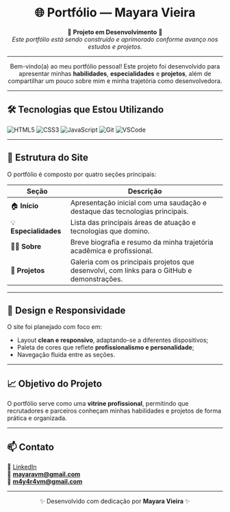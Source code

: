 <h1 align="center">🌐 Portfólio — Mayara Vieira</h1>

<p align="center">
🚧 <b>Projeto em Desenvolvimento</b> 🚧  
<br>
<i>Este portfólio está sendo construído e aprimorado conforme avanço nos estudos e projetos.</i>
</p>

---

<p align="center">
Bem-vindo(a) ao meu portfólio pessoal!  
Este projeto foi desenvolvido para apresentar minhas <b>habilidades</b>, <b>especialidades</b> e <b>projetos</b>, além de compartilhar um pouco sobre mim e minha trajetória como desenvolvedora.
</p>

---

## 🛠️ Tecnologias que Estou Utilizando

<div align="left">

![HTML5](https://img.shields.io/badge/HTML5-E34F26?style=flat-square&logo=html5&logoColor=white)
![CSS3](https://img.shields.io/badge/CSS3-1572B6?style=flat-square&logo=css3&logoColor=white)
![JavaScript](https://img.shields.io/badge/JavaScript-F7DF1E?style=flat-square&logo=javascript&logoColor=black)
![Git](https://img.shields.io/badge/Git-F05032?style=flat-square&logo=git&logoColor=white)
![VSCode](https://img.shields.io/badge/VS%20Code-0078d7?style=flat-square&logo=visual-studio-code&logoColor=white)

</div>

---

## 🧭 Estrutura do Site

O portfólio é composto por quatro seções principais:

| Seção | Descrição |
|-------|------------|
| 🏠 **Início** | Apresentação inicial com uma saudação e destaque das tecnologias principais. |
| 💡 **Especialidades** | Lista das principais áreas de atuação e tecnologias que domino. |
| 👩‍💻 **Sobre** | Breve biografia e resumo da minha trajetória acadêmica e profissional. |
| 🚀 **Projetos** | Galeria com os principais projetos que desenvolvi, com links para o GitHub e demonstrações. |

---

## 🎨 Design e Responsividade

O site foi planejado com foco em:
- Layout **clean e responsivo**, adaptando-se a diferentes dispositivos;  
- Paleta de cores que reflete **profissionalismo e personalidade**;  
- Navegação fluida entre as seções.

---

## 📈 Objetivo do Projeto

O portfólio serve como uma **vitrine profissional**, permitindo que recrutadores e parceiros conheçam minhas habilidades e projetos de forma prática e organizada.

---

## 📫 Contato

💼 [LinkedIn](https://www.linkedin.com/in/mayara-vieira-00259926b/)  
📧 **mayaravm@gmail.com**  
📧 **m4y4r4vm@gmail.com**

---

<p align="center">
✨ Desenvolvido com dedicação por <b>Mayara Vieira</b> ✨
</p>
